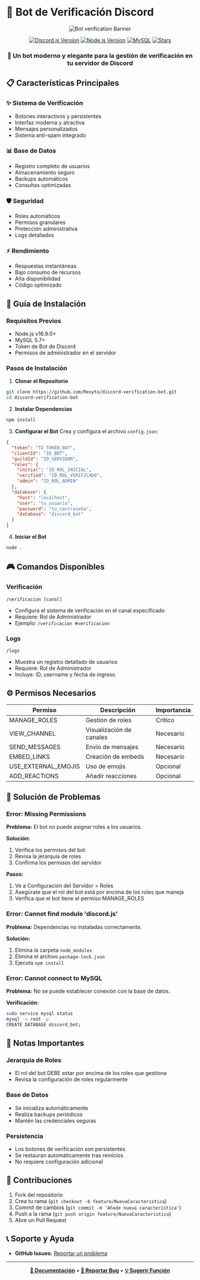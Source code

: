 # 🤖 Bot de Verificación Discord

<div align="center">

![Bot verification Banner](https://images.piclumen.com/normal/20250103/03/6e91841b94ba4b24adf7bff9be2f249f.webp)

[![Discord.js Version](https://img.shields.io/badge/discord.js-v14-blue.svg?style=for-the-badge&logo=discord&logoColor=white)](https://discord.js.org)
[![Node.js Version](https://img.shields.io/badge/node.js-v16.9+-green.svg?style=for-the-badge&logo=node.js&logoColor=white)](https://nodejs.org)
[![MySQL](https://img.shields.io/badge/MySQL-4479A1?style=for-the-badge&logo=mysql&logoColor=white)](https://www.mysql.com/)
[![Stars](https://img.shields.io/github/stars/Rexyto/discord-verification-bot?style=for-the-badge&color=yellow)](https://github.com/Rexyto/discord-verification-bot/stargazers)

### 🌟 Un bot moderno y elegante para la gestión de verificación en tu servidor de Discord

</div>

## 📋 Características Principales

### ✨ Sistema de Verificación
- Botones interactivos y persistentes
- Interfaz moderna y atractiva
- Mensajes personalizados
- Sistema anti-spam integrado

### 📊 Base de Datos
- Registro completo de usuarios
- Almacenamiento seguro
- Backups automáticos
- Consultas optimizadas

### 🛡️ Seguridad
- Roles automáticos
- Permisos granulares
- Protección administrativa
- Logs detallados

### ⚡ Rendimiento
- Respuestas instantáneas
- Bajo consumo de recursos
- Alta disponibilidad
- Código optimizado

## 🚀 Guía de Instalación

### Requisitos Previos

- Node.js v16.9.0+
- MySQL 5.7+
- Token de Bot de Discord
- Permisos de administrador en el servidor

### Pasos de Instalación

1. **Clonar el Repositorio**
```bash
git clone https://github.com/Rexyto/discord-verification-bot.git
cd discord-verification-bot
```

2. **Instalar Dependencias**
```bash
npm install
```

3. **Configurar el Bot**
Crea y configura el archivo `config.json`:

```json
{
  "token": "TU_TOKEN_BOT",
  "clientId": "ID_BOT",
  "guildId": "ID_SERVIDOR",
  "roles": {
    "initial": "ID_ROL_INICIAL",
    "verified": "ID_ROL_VERIFICADO",
    "admin": "ID_ROL_ADMIN"
  },
  "database": {
    "host": "localhost",
    "user": "tu_usuario",
    "password": "tu_contraseña",
    "database": "discord_bot"
  }
}
```

4. **Iniciar el Bot**
```bash
node .
```

## 🎮 Comandos Disponibles

### Verificación
```
/verificacion [canal]
```
- Configura el sistema de verificación en el canal especificado
- Requiere: Rol de Administrador
- Ejemplo: `/verificacion #verificacion`

### Logs
```
/logs
```
- Muestra un registro detallado de usuarios
- Requiere: Rol de Administrador
- Incluye: ID, username y fecha de ingreso

## ⚙️ Permisos Necesarios

| Permiso | Descripción | Importancia |
|---------|-------------|-------------|
| MANAGE_ROLES | Gestión de roles | Crítico |
| VIEW_CHANNEL | Visualización de canales | Necesario |
| SEND_MESSAGES | Envío de mensajes | Necesario |
| EMBED_LINKS | Creación de embeds | Necesario |
| USE_EXTERNAL_EMOJIS | Uso de emojis | Opcional |
| ADD_REACTIONS | Añadir reacciones | Opcional |

## 🔧 Solución de Problemas

### Error: Missing Permissions

**Problema:** El bot no puede asignar roles a los usuarios.

**Solución:**
1. Verifica los permisos del bot
2. Revisa la jerarquía de roles
3. Confirma los permisos del servidor

**Pasos:**
1. Ve a Configuración del Servidor > Roles
2. Asegúrate que el rol del bot está por encima de los roles que maneja
3. Verifica que el bot tiene el permiso MANAGE_ROLES

### Error: Cannot find module 'discord.js'

**Problema:** Dependencias no instaladas correctamente.

**Solución:**
1. Elimina la carpeta `node_modules`
2. Elimina el archivo `package-lock.json`
3. Ejecuta `npm install`

### Error: Cannot connect to MySQL

**Problema:** No se puede establecer conexión con la base de datos.

**Verificación:**
```bash
sudo service mysql status
mysql -u root -p
CREATE DATABASE discord_bot;
```

## 📝 Notas Importantes

### Jerarquía de Roles
- El rol del bot DEBE estar por encima de los roles que gestiona
- Revisa la configuración de roles regularmente

### Base de Datos
- Se inicializa automáticamente
- Realiza backups periódicos
- Mantén las credenciales seguras

### Persistencia
- Los botones de verificación son persistentes
- Se restauran automáticamente tras reinicios
- No requiere configuración adicional

## 🤝 Contribuciones

1. Fork del repositorio
2. Crea tu rama (`git checkout -b feature/NuevaCaracteristica`)
3. Commit de cambios (`git commit -m 'Añade nueva característica'`)
4. Push a la rama (`git push origin feature/NuevaCaracteristica`)
5. Abre un Pull Request

## 📞 Soporte y Ayuda

- **GitHub Issues:** [Reportar un problema](https://github.com/Rexyto/discord-verification-bot/issues)

---

<div align="center">

**[📘 Documentación](https://discord.js.org)** • **[🐛 Reportar Bug](https://github.com/Rexyto/discord-verification-bot/issues)** • **[💡 Sugerir Función](https://github.com/Rexyto/discord-verification-bot/issues)**

</div>

